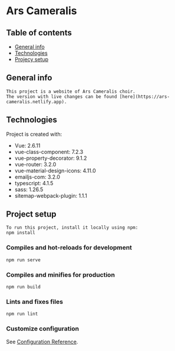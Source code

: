 # Ars Cameralis

## Table of contents
* [General info](#general-info)
* [Technologies](#technologies)
* [Projecy setup](#setup)

## General info
```
This project is a website of Ars Cameralis choir.
The version with live changes can be found [here](https://ars-cameralis.netlify.app).
```
## Technologies
Project is created with:
* Vue: 2.6.11
* vue-class-component: 7.2.3
* vue-property-decorator: 9.1.2
* vue-router: 3.2.0
* vue-material-design-icons: 4.11.0
* emailjs-com: 3.2.0
* typescript: 4.1.5
* sass: 1.26.5
* sitemap-webpack-plugin: 1.1.1

## Project setup
```
To run this project, install it locally using npm:
npm install
```

### Compiles and hot-reloads for development
```
npm run serve
```

### Compiles and minifies for production
```
npm run build
```

### Lints and fixes files
```
npm run lint
```

### Customize configuration
See [Configuration Reference](https://cli.vuejs.org/config/).
